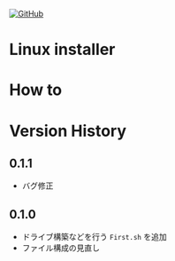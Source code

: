 <a href="LICENSE" alt="MIT License"><img alt="GitHub" src="https://img.shields.io/github/license/toshiki670/linux_installer?style=flat-square"></a>

# Linux installer

# How to

# Version History
## 0.1.1
- バグ修正

## 0.1.0
- ドライブ構築などを行う `First.sh` を追加
- ファイル構成の見直し
